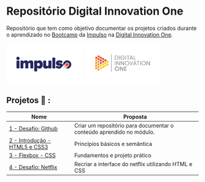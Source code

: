 # Repositório Digital Innovation One
Repositório que tem como objetivo documentar os projetos criados durante o aprendizado no [Bootcamp](https://web.digitalinnovation.one/track/impulso-react-web-developer?tab=path) da [Impulso](https://impulso.work/) na [Digital Innovation One](digitalinnovation.one).

[<img src="https://github.com/lucas-franca/Digital-Innovation-One/blob/main/src/cover-impulso.jpg" alt="#" width="200"/>](https://impulso.work/)
[<img src="https://github.com/lucas-franca/Digital-Innovation-One/blob/main/src/cover-dio.jpg" alt="#" width="200"/>](https://digitalinnovation.one)


## Projetos :rocket: :

| Nome | Proposta |
| ------ | ------ |
| [1 - Desafio: Github](https://github.com/lucas-franca/Digital-Innovation-One/tree/main/desafio-github) | Criar um repositório para documentar o conteúdo aprendido no módulo. |
| [2 - Introdução - HTML5 e CSS3](https://github.com/lucas-franca/Digital-Innovation-One/tree/main/introducao-html5-css3) | Princípios básicos e semântica |
| [3 - Flexbox - CSS](https://github.com/lucas-franca/Digital-Innovation-One/tree/main/flexbox-css) | Fundamentos e projeto prático |
| [4 - Desafio: Netflix](https://github.com/lucas-franca/Digital-Innovation-One/tree/main/desafio-netflix) | Recriar a interface do netflix utilizando HTML e CSS |
